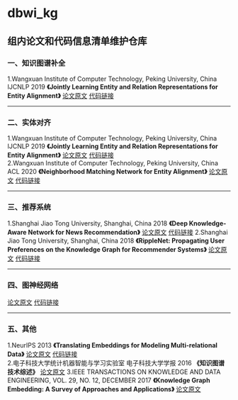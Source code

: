 # dbwi_kg
## 组内论文和代码信息清单维护仓库
### 一、知识图谱补全
1.Wangxuan Institute of Computer Technology, Peking University, China IJCNLP 2019
**《Jointly Learning Entity and Relation Representations for Entity Alignment》**
[论文原文](https://www.paperswithcode.com/paper/jointly-learning-entity-and-relation)
[代码链接](https://www.paperswithcode.com/paper/jointly-learning-entity-and-relation)  
*** 
### 二、实体对齐
1.Wangxuan Institute of Computer Technology, Peking University, China IJCNLP 2019
**《Jointly Learning Entity and Relation Representations for Entity Alignment》**
[论文原文](https://www.paperswithcode.com/paper/jointly-learning-entity-and-relation)
[代码链接](https://www.paperswithcode.com/paper/jointly-learning-entity-and-relation)  
2.Wangxuan Institute of Computer Technology, Peking University, China ACL 2020
**《Neighborhood Matching Network for Entity Alignment》**
[论文原文](https://arxiv.org/pdf/2005.05607v1.pdf)
[代码链接](https://www.paperswithcode.com/paper/neighborhood-matching-network-for-entity)  

*** 
### 三、推荐系统
1.Shanghai Jiao Tong University, Shanghai, China 2018
**《Deep Knowledge-Aware Network for News Recommendation》**
[论文原文](https://arxiv.org/pdf/1801.08284v2.pdf)
[代码链接](https://www.paperswithcode.com/paper/dkn-deep-knowledge-aware-network-for-news) 
2.Shanghai Jiao Tong University, Shanghai, China 2018
**《RippleNet: Propagating User Preferences on the Knowledge Graph for Recommender Systems》**
[论文原文](https://arxiv.org/pdf/1803.03467v4.pdf)
[代码链接](https://www.paperswithcode.com/paper/ripplenet-propagating-user-preferences-on-the) 
*** 
### 四、图神经网络
[论文原文](http://gitcafe.com)
[代码链接](http://gitcafe.com)
*** 
### 五、其他
1.NeurIPS 2013
**《Translating Embeddings for Modeling Multi-relational Data》**
[论文原文](https://www.paperswithcode.com/paper/translating-embeddings-for-modeling-multi)
[代码链接](https://www.paperswithcode.com/paper/translating-embeddings-for-modeling-multi)  
2.电子科技大学统计机器智能与学习实验室 电子科技大学学报  2016
**《知识图谱技术综述》**
[论文原文](https://kns.cnki.net/KCMS/detail/detail.aspx?dbname=cjfd2016&filename=dkdx201604012&dbcode=cjfq)
3.IEEE TRANSACTIONS ON KNOWLEDGE AND DATA ENGINEERING, VOL. 29, NO. 12, DECEMBER 2017
**《Knowledge Graph Embedding: A Survey of Approaches and Applications》**
[论文原文](https://ieeexplore.ieee.org/document/8047276)

 
